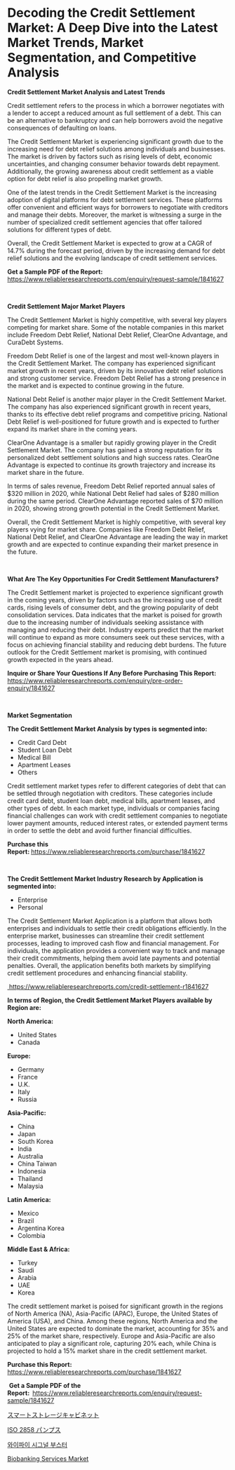 <p><h1>Decoding the Credit Settlement Market: A Deep Dive into the Latest Market Trends, Market Segmentation, and Competitive Analysis</h1></p><p><strong>Credit Settlement Market Analysis and Latest Trends</strong></p>
<p><p>Credit settlement refers to the process in which a borrower negotiates with a lender to accept a reduced amount as full settlement of a debt. This can be an alternative to bankruptcy and can help borrowers avoid the negative consequences of defaulting on loans.</p><p>The Credit Settlement Market is experiencing significant growth due to the increasing need for debt relief solutions among individuals and businesses. The market is driven by factors such as rising levels of debt, economic uncertainties, and changing consumer behavior towards debt repayment. Additionally, the growing awareness about credit settlement as a viable option for debt relief is also propelling market growth.</p><p>One of the latest trends in the Credit Settlement Market is the increasing adoption of digital platforms for debt settlement services. These platforms offer convenient and efficient ways for borrowers to negotiate with creditors and manage their debts. Moreover, the market is witnessing a surge in the number of specialized credit settlement agencies that offer tailored solutions for different types of debt.</p><p>Overall, the Credit Settlement Market is expected to grow at a CAGR of 14.7% during the forecast period, driven by the increasing demand for debt relief solutions and the evolving landscape of credit settlement services.</p></p>
<p><strong>Get a Sample PDF of the Report:&nbsp;</strong> <a href="https://www.reliableresearchreports.com/enquiry/request-sample/1841627">https://www.reliableresearchreports.com/enquiry/request-sample/1841627</a></p>
<p>&nbsp;</p>
<p><strong>Credit Settlement Major Market Players</strong></p>
<p><p>The Credit Settlement Market is highly competitive, with several key players competing for market share. Some of the notable companies in this market include Freedom Debt Relief, National Debt Relief, ClearOne Advantage, and CuraDebt Systems. </p><p>Freedom Debt Relief is one of the largest and most well-known players in the Credit Settlement Market. The company has experienced significant market growth in recent years, driven by its innovative debt relief solutions and strong customer service. Freedom Debt Relief has a strong presence in the market and is expected to continue growing in the future.</p><p>National Debt Relief is another major player in the Credit Settlement Market. The company has also experienced significant growth in recent years, thanks to its effective debt relief programs and competitive pricing. National Debt Relief is well-positioned for future growth and is expected to further expand its market share in the coming years.</p><p>ClearOne Advantage is a smaller but rapidly growing player in the Credit Settlement Market. The company has gained a strong reputation for its personalized debt settlement solutions and high success rates. ClearOne Advantage is expected to continue its growth trajectory and increase its market share in the future.</p><p>In terms of sales revenue, Freedom Debt Relief reported annual sales of $320 million in 2020, while National Debt Relief had sales of $280 million during the same period. ClearOne Advantage reported sales of $70 million in 2020, showing strong growth potential in the Credit Settlement Market.</p><p>Overall, the Credit Settlement Market is highly competitive, with several key players vying for market share. Companies like Freedom Debt Relief, National Debt Relief, and ClearOne Advantage are leading the way in market growth and are expected to continue expanding their market presence in the future.</p></p>
<p>&nbsp;</p>
<p><strong>What Are The Key Opportunities For Credit Settlement Manufacturers?</strong></p>
<p><p>The Credit Settlement market is projected to experience significant growth in the coming years, driven by factors such as the increasing use of credit cards, rising levels of consumer debt, and the growing popularity of debt consolidation services. Data indicates that the market is poised for growth due to the increasing number of individuals seeking assistance with managing and reducing their debt. Industry experts predict that the market will continue to expand as more consumers seek out these services, with a focus on achieving financial stability and reducing debt burdens. The future outlook for the Credit Settlement market is promising, with continued growth expected in the years ahead.</p></p>
<p><strong>Inquire or Share Your Questions If Any Before Purchasing This Report:</strong> <a href="https://www.reliableresearchreports.com/enquiry/pre-order-enquiry/1841627">https://www.reliableresearchreports.com/enquiry/pre-order-enquiry/1841627</a></p>
<p>&nbsp;</p>
<p><strong>Market Segmentation</strong></p>
<p><strong>The Credit Settlement Market Analysis by types is segmented into:</strong></p>
<p><ul><li>Credit Card Debt</li><li>Student Loan Debt</li><li>Medical Bill</li><li>Apartment Leases</li><li>Others</li></ul></p>
<p><p>Credit settlement market types refer to different categories of debt that can be settled through negotiation with creditors. These categories include credit card debt, student loan debt, medical bills, apartment leases, and other types of debt. In each market type, individuals or companies facing financial challenges can work with credit settlement companies to negotiate lower payment amounts, reduced interest rates, or extended payment terms in order to settle the debt and avoid further financial difficulties.</p></p>
<p><strong>Purchase this Report:&nbsp;</strong><a href="https://www.reliableresearchreports.com/purchase/1841627">https://www.reliableresearchreports.com/purchase/1841627</a></p>
<p>&nbsp;</p>
<p><strong>The Credit Settlement Market Industry Research by Application is segmented into:</strong></p>
<p><ul><li>Enterprise</li><li>Personal</li></ul></p>
<p><p>The Credit Settlement Market Application is a platform that allows both enterprises and individuals to settle their credit obligations efficiently. In the enterprise market, businesses can streamline their credit settlement processes, leading to improved cash flow and financial management. For individuals, the application provides a convenient way to track and manage their credit commitments, helping them avoid late payments and potential penalties. Overall, the application benefits both markets by simplifying credit settlement procedures and enhancing financial stability.</p></p>
<p><a href="https://www.reliableresearchreports.com/credit-settlement-r1841627">&nbsp;https://www.reliableresearchreports.com/credit-settlement-r1841627</a></p>
<p><strong>In terms of Region, the Credit Settlement Market Players available by Region are:</strong></p>
<p>
    <p> <strong> North America: </strong>
        <ul>
            <li>United States</li>
            <li>Canada</li>
        </ul>
        </p> 
    <p> <strong> Europe: </strong>
        <ul>
            <li>Germany</li>
            <li>France</li>
            <li>U.K.</li>
            <li>Italy</li>
            <li>Russia</li>
        </ul>
        </p> 
    <p> <strong> Asia-Pacific: </strong>
        <ul>
            <li>China</li>
            <li>Japan</li>
            <li>South Korea</li>
            <li>India</li>
            <li>Australia</li>
            <li>China Taiwan</li>
            <li>Indonesia</li>
            <li>Thailand</li>
            <li>Malaysia</li>
        </ul>
        </p> 
    <p> <strong> Latin America: </strong>
        <ul>
            <li>Mexico</li>
            <li>Brazil</li>
            <li>Argentina Korea</li>
            <li>Colombia</li>
        </ul>
        </p> 
    <p> <strong> Middle East & Africa: </strong>
        <ul>
            <li>Turkey</li>
            <li>Saudi</li>
            <li>Arabia</li>
            <li>UAE</li>
            <li>Korea</li>
        </ul>
    </p>
    </p>
<p><p>The credit settlement market is poised for significant growth in the regions of North America (NA), Asia-Pacific (APAC), Europe, the United States of America (USA), and China. Among these regions, North America and the United States are expected to dominate the market, accounting for 35% and 25% of the market share, respectively. Europe and Asia-Pacific are also anticipated to play a significant role, capturing 20% each, while China is projected to hold a 15% market share in the credit settlement market.</p></p>
<p><strong>Purchase this Report: </strong><a href="https://www.reliableresearchreports.com/purchase/1841627">https://www.reliableresearchreports.com/purchase/1841627</a></p>
<p>&nbsp;<strong>Get a Sample PDF of the Report:&nbsp;&nbsp;</strong><a href="https://www.reliableresearchreports.com/enquiry/request-sample/1841627">https://www.reliableresearchreports.com/enquiry/request-sample/1841627</a></p>
<p><strong></strong></p>
<p><p><a href="https://medium.com/@idellamante2023/%E3%82%B9%E3%83%9E%E3%83%BC%E3%83%88%E5%8F%8E%E7%B4%8D%E3%82%AD%E3%83%A3%E3%83%93%E3%83%8D%E3%83%83%E3%83%88%E5%B8%82%E5%A0%B4%E3%81%AF-%E5%B8%82%E5%A0%B4%E3%82%B7%E3%82%A7%E3%82%A2-%E3%82%B5%E3%82%A4%E3%82%BA-%E3%81%8A%E3%82%88%E3%81%B32031%E5%B9%B4%E3%81%BE%E3%81%A7%E3%81%AE%E4%BA%88%E6%B8%AC%E3%81%AB%E7%84%A6%E7%82%B9%E3%82%92%E5%BD%93%E3%81%A6%E3%81%A6%E3%81%84%E3%81%BE%E3%81%99-2ec38a0743f2">スマートストレージキャビネット</a></p><p><a href="https://medium.com/@candiceveum_27405/iso-2858%E3%83%9D%E3%83%B3%E3%83%97%E3%81%AE%E5%B8%82%E5%A0%B4%E8%A6%8F%E6%A8%A1-%E5%B8%82%E5%A0%B4%E5%B1%95%E6%9C%9B%E3%81%8A%E3%82%88%E3%81%B3%E5%B8%82%E5%A0%B4%E4%BA%88%E6%B8%AC-2024%E5%B9%B4%E3%81%8B%E3%82%892031%E5%B9%B4-04f5613e6c2b">ISO 2858 パンプス</a></p><p><a href="https://medium.com/@matthiasdkins856/%EC%99%80%EC%9D%B4%ED%8C%8C%EC%9D%B4-%EC%8B%A0%ED%98%B8-%EB%B6%80%EC%8A%A4%ED%84%B0-%EC%8B%9C%EC%9E%A5-%EB%8F%99%ED%96%A5-%EB%B0%8F-%EC%8B%9C%EC%9E%A5-%EB%B6%84%EC%84%9D-2024-2031%EB%85%84-%EA%B8%B0%EA%B0%84%EC%9D%84-%EC%98%88%EC%B8%A1%ED%95%A9%EB%8B%88%EB%8B%A4-8aabc552d9e9">와이파이 시그널 부스터</a></p><p><a href="https://github.com/RoccoManning/Market-Research-Report-List-5/blob/main/biobanking-services-market.md">Biobanking Services Market</a></p></p>